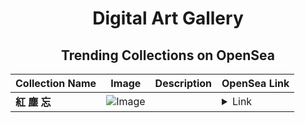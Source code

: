 <div align="center">

# Digital Art Gallery

## Trending Collections on OpenSea

| Collection Name                       | Image                                                                                     | Description                       | OpenSea Link                                                                                          |
|---------------------------------------|-------------------------------------------------------------------------------------------|-----------------------------------|--------------------------------------------------------------------------------------------------------|
| **紅 塵 忘** | ![Image](https://i.seadn.io/s/raw/files/0a68d9a992508457624599a9b4dca939.jpg?w=500&auto=format?w=200&auto=format) |  | <details><summary>Link</summary>[紅 塵 忘](https://opensea.io/collection/hong-chen-wang)</details> |

</div>